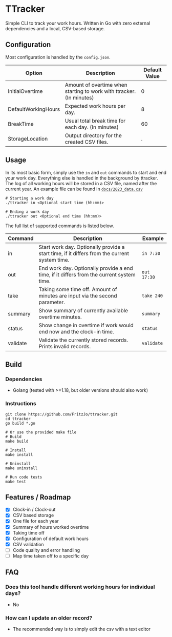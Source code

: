 # TTracker

Simple CLI to track your work hours. Written in Go with zero external dependencies and a local, CSV-based storage.

## Configuration

Most configuration is handled by the ```config.json```.

| Option              | Description                                                          | Default Value |
|---------------------|----------------------------------------------------------------------|---------------|
| InitialOvertime     | Amount of overtime when starting to work with ttracker. (In minutes) | 0             |
| DefaultWorkingHours | Expected work hours per day.                                         | 8             |
| BreakTime           | Usual total break time for each day. (In minutes)                    | 60            |
| StorageLocation     | Output directory for the created CSV files.                          | .             |

## Usage

In its most basic form, simply use the ```in``` and ```out``` commands to start and end your work day.
Everything else is handled in the background by ttracker. 
The log of all working hours will be stored in a CSV file, named after the current year.
An example file can be found in [```docs/2023_data.csv```](docs/2023_data.csv)

```
# Starting a work day
./ttracker in <Optional start time (hh:mm)>

# Ending a work day
./ttracker out <Optional end time (hh:mm)>
```

The full list of supported commands is listed below.

| Command  | Description                                                                                  | Example         |
|----------|----------------------------------------------------------------------------------------------|-----------------|
| in       | Start work day. Optionally provide a start time, if it differs from the current system time. | ```in 7:30```   |
| out      | End work day. Optionally provide a end time, if it differs from the current system time.     | ```out 17:30``` |
| take     | Taking some time off. Amount of minutes are input via the second parameter.                  | ```take 240```  |
| summary  | Show summary of currently available overtime minutes.                                        | ```summary```   |
| status   | Show change in overtime if work would end now and the clock-in time.                         | ```status```    |
| validate | Validate the currently stored records. Prints invalid records.                               | ```validate```  |

## Build
### Dependencies

* Golang (tested with >=1.18, but older versions should also work)

### Instructions

```shell
git clone https://github.com/FritzJo/ttracker.git
cd ttracker
go build *.go

# Or use the provided make file
# Build
make build

# Install
make install

# Uninstall
make uninstall

# Run code tests
make test
```

## Features / Roadmap

- [x] Clock-in / Clock-out
- [x] CSV based storage
- [x] One file for each year
- [x] Summary of hours worked overtime
- [x] Taking time off
- [x] Configuration of default work hours
- [x] CSV validation
- [ ] Code quality and error handling
- [ ] Map time taken off to a specific day

## FAQ

### Does this tool handle different working hours for individual days?

* No

### How can I update an older record?

* The recommended way is to simply edit the csv with a text editor
